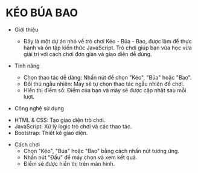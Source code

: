 # KÉO BÚA BAO
* Giới thiệu
  - Đây là một dự án nhỏ về trò chơi Kéo - Búa - Bao, được làm để thực hành và ôn tập kiến thức JavaScript. Trò chơi giúp bạn vừa học vừa giải trí với cách chơi đơn giản và giao diện dễ dùng.

* Tính năng
  - Chọn thao tác dễ dàng: Nhấn nút để chọn "Kéo", "Búa" hoặc "Bao".
  - Đối thủ ngẫu nhiên: Máy sẽ tự chọn thao tác ngẫu nhiên để chơi.
  - Hiển thị điểm số: Điểm của bạn và máy sẽ được cập nhật sau mỗi lượt.

* Công nghệ sử dụng
 - HTML & CSS: Tạo giao diện trò chơi.
 - JavaScript: Xử lý logic trò chơi và các thao tác.
 - Bootstrap: Thiết kế giao diện.

* Cách chơi
  - Chọn "Kéo", "Búa" hoặc "Bao" bằng cách nhấn nút tương ứng.
  - Nhấn nút "Đấu" để máy chọn và xem kết quả.
  - Điểm sẽ được hiển thị trên màn hình.
